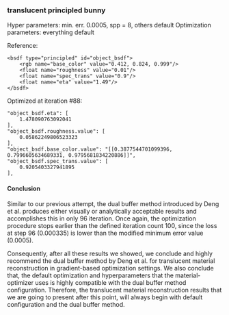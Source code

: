 ### translucent principled bunny
Hyper parameters: min. err. 0.0005, spp = 8, others default
Optimization parameters: everything default

Reference:
```
<bsdf type="principled" id="object_bsdf">
    <rgb name="base_color" value="0.412, 0.824, 0.999"/>
    <float name="roughness" value="0.01"/>
    <float name="spec_trans" value="0.9"/>
    <float name="eta" value="1.49"/>
</bsdf>
```

Optimized at iteration #88:
```
"object_bsdf.eta": [
    1.478090763092041
],
"object_bsdf.roughness.value": [
    0.05862249806523323
],
"object_bsdf.base_color.value": "[[0.3877544701099396, 0.7996605634689331, 0.9795681834220886]]",
"object_bsdf.spec_trans.value": [
    0.9205403327941895
],
```

#### Conclusion
Similar to our previous attempt, the dual buffer method introduced by Deng et al. produces either visually or analytically acceptable results and accomplishes this in only 96 iteration. Once again, the optimization procedure stops earlier than the defined iteration count 100, since the loss at step 96 (0.000335) is lower than the modified minimum error value (0.0005).

Consequently, after all these results we showed, we conclude and highly recommend the dual buffer method by Deng et al. for translucent material reconstruction in gradient-based optimization settings. We also conclude that, the default optimization and hyperparameters that the material-optimizer uses is highly compatible with the dual buffer method configuration. Therefore, the translucent material reconstruction results that we are going to present after this point, will always begin with default configuration and the dual buffer method.
